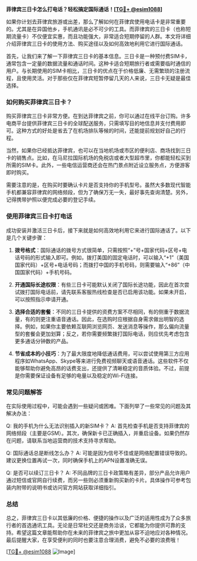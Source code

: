 **菲律宾三日卡怎么打电话？轻松搞定国际通话！[[TG💪+ @esim1088](https://t.me/s/esim1088)]**

如果你计划去菲律宾旅游或出差，那么了解如何在菲律宾使用电话卡是非常重要的。尤其是在异国他乡，手机通讯是必不可少的工具。而菲律宾的三日卡（也称短期流量卡）不仅便宜实惠，而且功能强大，非常适合短期停留的人群。本文将详细介绍菲律宾三日卡的使用方法、购买途径以及如何高效地利用它进行国际通话。

首先，让我们来了解一下菲律宾三日卡的基本信息。三日卡是一种预付费SIM卡，通常包含一定量的数据流量和通话时间。这种卡适合短期旅行者或需要临时通信的用户。与长期使用的SIM卡相比，三日卡的优点在于价格低廉、无需繁琐的注册流程，且使用灵活。对于那些仅在菲律宾短暂停留几天的人来说，三日卡无疑是最佳选择。

### 如何购买菲律宾三日卡？

购买菲律宾三日卡非常方便。在到达菲律宾之前，你可以通过在线平台订购。许多电商平台提供菲律宾三日卡的全球配送服务，只需填写目的地信息并支付费用即可。这种方式的好处是省去了在机场排队等候的时间，还能提前规划好自己的行程。

当然，如果你已经抵达菲律宾，也可以在当地机场或市区的便利店、商场找到三日卡的销售点。比如，在马尼拉国际机场的免税店或者大型超市里，你都能轻松买到所需的SIM卡。此外，一些电信运营商还会在热门景点附近设立服务点，方便游客即时购买。

需要注意的是，在购买时要确认卡片是否支持你的手机型号。虽然大多数现代智能手机都兼容菲律宾的网络频段，但为了确保万无一失，最好事先查询清楚。另外，记得携带护照以便完成必要的登记手续。

### 使用菲律宾三日卡打电话

成功安装并激活三日卡后，接下来就是如何高效地利用它来进行国际通话了。以下是几个关键步骤：

1. **拨号格式**：国际通话的拨号方式很简单，只需按照“+”号+国家代码+区号+电话号码的形式输入即可。例如，拨打美国的固定电话时，可以输入“+1”（美国国家代码）+区号+电话号码；而拨打中国的手机号码，则需要输入“+86”（中国国家代码）+手机号码。

2. **开通国际长途权限**：有些三日卡可能默认关闭了国际长途功能，因此在首次尝试拨打国际电话前，请先联系客服热线检查是否已启用该功能。如果未开启，可以按照指示申请开通。

3. **选择合适的套餐**：不同的三日卡提供的资费方案不尽相同，有的侧重于数据流量，有的则更注重语音通话。因此，在选购时应根据自身需求做出明智的选择。例如，如果你主要依赖互联网浏览网页、发送消息等操作，那么偏向流量型的套餐会更加划算；反之，若你需要频繁拨打国际电话，则应优先考虑包含更多通话分钟数的产品。

4. **节省成本的小技巧**：为了最大限度地降低通话费用，可以尝试使用第三方应用程序如WhatsApp、Skype等来进行免费视频聊天或语音通话。这些软件不仅能够帮助你避免高昂的话费支出，还提供了清晰稳定的音质体验。不过，前提是你需要保证设备有足够的电量以及稳定的Wi-Fi连接。

### 常见问题解答

在实际使用过程中，可能会遇到一些疑问或困难。下面列举了一些常见的问题及其解决办法：

Q: 我的手机为什么无法识别插入的新SIM卡？
A: 首先检查手机是否支持菲律宾的网络频段（主要是GSM）。其次，确保新卡已正确插入，并重启设备。如果仍然存在问题，请联系当地运营商的技术支持寻求帮助。

Q: 国际通话总是断线怎么办？
A: 可能是因为信号不佳或是网络配置错误导致的。建议更换位置再试一次，同时确保手机上的APN设置准确无误。

Q: 是否可以续订三日卡？
A: 不同品牌的三日卡政策略有差异，部分产品允许用户通过短信或官网自行续费，而另一些则必须重新购买新的卡片。具体操作可参考包装内附带的说明书或访问官方网站获取详细指引。

### 总结

总之，菲律宾三日卡以其低廉的价格、便捷的操作以及广泛的适用性成为了众多旅行者的首选通讯工具。无论是日常社交还是商务洽谈，它都能为你提供可靠的支持。希望这篇文章能帮助你在未来的菲律宾之旅中更加从容不迫地应对各种情况。最后提醒大家，在享受便利的同时也要注意合理消费，避免不必要的浪费哦！

[[TG💪+ @esim1088](https://t.me/s/esim1088) ![Image](https://i.postimg.cc/4NQfJmqS/Snipaste-2025-05-13-00-14-12.png)]